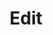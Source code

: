 ---
title: Edit
tags: ["edit", "pencil", "modify", "change", "update"]
icon: edit
svg: '<svg xmlns="http://www.w3.org/2000/svg" width="24" height="24" fill="none" viewBox="0 0 24 24" stroke-width="1.5" stroke-linecap="round" stroke-linejoin="round" stroke="currentColor"><path d="M4 21h16M5.666 13.187A2.28 2.28 0 0 0 5 14.797V18h3.223c.604 0 1.183-.24 1.61-.668l9.5-9.505a2.28 2.28 0 0 0 0-3.22l-.938-.94a2.277 2.277 0 0 0-3.222.001z"/></svg>'
---
